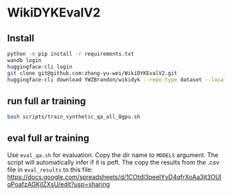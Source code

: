 # WikiDYKEvalV2

## Install
```bash
python -m pip install -r requirements.txt
wandb login
huggingface-cli login
git clone git@github.com:zhang-yu-wei/WikiDYKEvalV2.git
huggingface-cli download YWZBrandon/wikidyk --repo-type dataset --local-dir data
```

## run full ar training
```bash
bash scripts/train_synthetic_qa_all_8gpu.sh
```

## eval full ar training
Use `eval_qa.sh` for evaluation. Copy the dir name to `MODELS` argument. The script will automatically infer if it is peft. The copy the results from the .csv file in `eval_results` to this file: https://docs.google.com/spreadsheets/d/1COtdI3peeIYvD4qfrXoAa3jt3OUlqPoafzAGKjlZXsU/edit?usp=sharing